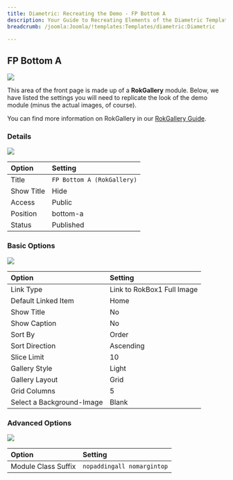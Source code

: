 ```yaml
---
title: Diametric: Recreating the Demo - FP Bottom A
description: Your Guide to Recreating Elements of the Diametric Template for Joomla
breadcrumb: /joomla:Joomla/!templates:Templates/diametric:Diametric

---
```


FP Bottom A
-----
![][demo]

This area of the front page is made up of a **RokGallery** module. Below, we have listed the settings you will need to replicate the look of the demo module (minus the actual images, of course).

You can find more information on RokGallery in our [RokGallery Guide][rokgallery].

### Details
![][demo2]

| Option     | Setting                    |  
| :--------- | :------------------------- |  
| Title      | `FP Bottom A (RokGallery)` |  
| Show Title | Hide                       |  
| Access     | Public                     |  
| Position   | bottom-a                   |  
| Status     | Published                  |  

### Basic Options
![][demo3]

| Option                    | Setting                    |  
| :------------------------ | :------------------------- |  
| Link Type                 | Link to RokBox1 Full Image |  
| Default Linked Item       | Home                       |  
| Show Title                | No                         |  
| Show Caption              | No                         |  
| Sort By                   | Order                      |  
| Sort Direction            | Ascending                  |  
| Slice Limit               | 10                         |  
| Gallery Style             | Light                      |  
| Gallery Layout            | Grid                       |  
| Grid Columns              | 5                          |  
| Select a Background-Image | Blank                      |  

### Advanced Options
![][demo4]

| Option              | Setting                    |  
| :------------------ | :------------------------- |  
| Module Class Suffix | `nopaddingall nomargintop` |  

[demo]: assets/demo_6.jpeg
[demo2]: assets/bottom_1.jpeg
[demo3]: assets/bottom_2.jpeg
[demo4]: assets/bottom_3.jpeg
[rokgallery]: ../../extensions/rokgallery